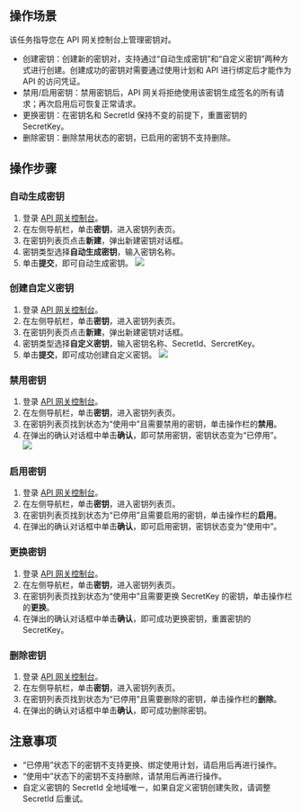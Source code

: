 ## 操作场景
该任务指导您在 API 网关控制台上管理密钥对。
- 创建密钥：创建新的密钥对，支持通过“自动生成密钥”和“自定义密钥”两种方式进行创建。创建成功的密钥对需要通过使用计划和 API 进行绑定后才能作为 API 的访问凭证。
- 禁用/启用密钥：禁用密钥后，API 网关将拒绝使用该密钥生成签名的所有请求；再次启用后可恢复正常请求。
- 更换密钥：在密钥名和 SecretId 保持不变的前提下，重置密钥的 SecretKey。
- 删除密钥：删除禁用状态的密钥，已启用的密钥不支持删除。

## 操作步骤

### 自动生成密钥

1. 登录 [API 网关控制台](https://console.cloud.tencent.com/apigateway/index)。
2. 在左侧导航栏，单击**密钥**，进入密钥列表页。
3. 在密钥列表页点击**新建**，弹出新建密钥对话框。
4. 密钥类型选择**自动生成密钥**，输入密钥名称。
5. 单击**提交**，即可自动生成密钥。
![](https://main.qcloudimg.com/raw/f3094bc97af3d505a256e03ee975c0f4.png)

### 创建自定义密钥

1. 登录 [API 网关控制台](https://console.cloud.tencent.com/apigateway/index)。
2. 在左侧导航栏，单击**密钥**，进入密钥列表页。
3. 在密钥列表页点击**新建**，弹出新建密钥对话框。
4. 密钥类型选择**自定义密钥**，输入密钥名称、SecretId、SercretKey。
5. 单击**提交**，即可成功创建自定义密钥。
![](https://main.qcloudimg.com/raw/c568cddb09a93fdade398aded2f2d3a6.png)

### 禁用密钥

1. 登录 [API 网关控制台](https://console.cloud.tencent.com/apigateway/index)。
2. 在左侧导航栏，单击**密钥**，进入密钥列表页。
3. 在密钥列表页找到状态为“使用中”且需要禁用的密钥，单击操作栏的**禁用**。
4. 在弹出的确认对话框中单击**确认**，即可禁用密钥，密钥状态变为“已停用”。
![](https://main.qcloudimg.com/raw/fe278a365679be68f6df3184506878c7.png)

### 启用密钥

1. 登录 [API 网关控制台](https://console.cloud.tencent.com/apigateway/index)。
2. 在左侧导航栏，单击**密钥**，进入密钥列表页。
3. 在密钥列表页找到状态为“已停用”且需要启用的密钥，单击操作栏的**启用**。
4. 在弹出的确认对话框中单击**确认**，即可启用密钥，密钥状态变为“使用中”。

### 更换密钥

1. 登录 [API 网关控制台](https://console.cloud.tencent.com/apigateway/index)。
2. 在左侧导航栏，单击**密钥**，进入密钥列表页。
3. 在密钥列表页找到状态为“使用中”且需要更换 SecretKey 的密钥，单击操作栏的**更换**。
4. 在弹出的确认对话框中单击**确认**，即可成功更换密钥，重置密钥的 SecretKey。

### 删除密钥

1. 登录 [API 网关控制台](https://console.cloud.tencent.com/apigateway/index)。
2. 在左侧导航栏，单击**密钥**，进入密钥列表页。
3. 在密钥列表页找到状态为“已停用”且需要删除的密钥，单击操作栏的**删除**。
4. 在弹出的确认对话框中单击**确认**，即可成功删除密钥。

## 注意事项

- “已停用”状态下的密钥不支持更换、绑定使用计划，请启用后再进行操作。
- “使用中”状态下的密钥不支持删除，请禁用后再进行操作。
- 自定义密钥的 SecretId 全地域唯一，如果自定义密钥创建失败，请调整 SecretId 后重试。
